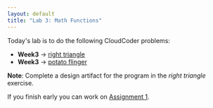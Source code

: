 ```yaml
---
layout: default
title: "Lab 3: Math Functions"
---
```


Today's lab is to do the following CloudCoder problems:

-   <b>Week3</b> &rarr; <a href="https://cs.ycp.edu/cloudcoder/#exercise?c=19,p=835">right triangle</a>
-   <b>Week3</b> &rarr; <a href="https://cs.ycp.edu/cloudcoder/#exercise?c=19,p=836">potato flinger</a>

<b>Note</b>: Complete a design artifact for the program in the *right triangle* exercise.

If you finish early you can work on [Assignment 1](../assign/assign01.html).
